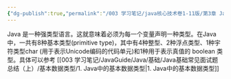 ```yaml
---
{"dg-publish":true,"permalink":"/003 学习笔记/java核心技术卷1-11版/第3章 Java的基本程序设计结构/3.3 数据类型/3.3 数据类型/","dgPassFrontmatter":true,"created":"2024-04-03T15:58:01.239+08:00","updated":"2024-06-01T10:31:39.899+08:00"}
---
```


Java 是一种强类型语言。这就意味着必须为每一个变量声明一种类型。在Java中，一共有8种基本类型(primitive type)，其中有4种整型、2种浮点类型、1种宇符类型char (用于表示Unicode编码的代码单元)和1种用于表示真值的 boolean 类型。具体可以参考 [[003 学习笔记/JavaGuide/Java/基础/Java基础常见面试题总结（上）/基本数据类型/1. Java中的基本数据类型\|1. Java中的基本数据类型]]